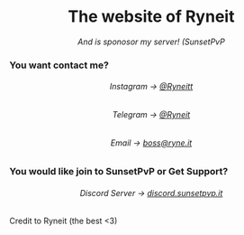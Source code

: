 <h1 align="center">The website of Ryneit</h1>
<p align="center"><i>And is sponosor my server! (SunsetPvP</i></p>

### You want contact me?

<h6 align="center">Instagram -> <a href="https://instagram.com/ryneitt">@Ryneitt</a></h6>
<h6 align="center">Telegram -> <a href="https://t.me/Ryneit">@Ryneit</a></h6>
<h6 align="center">Email -> <a href="mailto:boss@ryne.it">boss@ryne.it</a></h6>

### You would like join to SunsetPvP or Get Support?

<h6 align="center">Discord Server -> <a href="https://discord.sunsetpvp.it">discord.sunsetpvp.it</a></h6>

<p align="left">Credit to Ryneit (the best <3)</p>